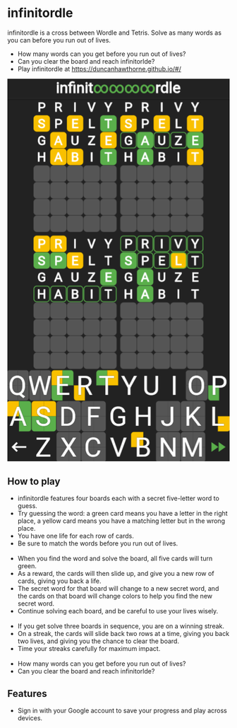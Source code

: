 # infinitordle
infinitordle is a cross between Wordle and Tetris. Solve as many words as you can before you run out of lives.

* How many words can you get before you run out of lives?
* Can you clear the board and reach infinitorlde? 
* Play infinitordle at https://duncanhawthorne.github.io/#/

![](https://raw.githubusercontent.com/duncanhawthorne/infinitordle/master/infinitordle.png)

How to play
-----------

* infinitordle features four boards each with a secret five-letter word to guess. 
* Try guessing the word: a green card means you have a letter in the right place, a yellow card means you have a matching letter but in the wrong place. 
* You have one life for each row of cards. 
* Be sure to match the words before you run out of lives.  
&nbsp;&nbsp;
* When you find the word and solve the board, all five cards will turn green.   
* As a reward, the cards will then slide up, and give you a new row of cards, giving you back a life.   
* The secret word for that board will change to a new secret word, and the cards on that board will change colors to help you find the new secret word.
* Continue solving each board, and be careful to use your lives wisely.  
&nbsp;&nbsp;
* If you get solve three boards in sequence, you are on a winning streak.
* On a streak, the cards will slide back two rows at a time, giving you back two lives, and giving you the chance to clear the board.
* Time your streaks carefully for maximum impact.   
&nbsp;&nbsp;
* How many words can you get before you run out of lives?  
* Can you clear the board and reach infinitorlde?   

Features
-----------
* Sign in with your Google account to save your progress and play across devices. 
